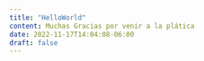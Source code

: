 ```yaml
---
title: "HelloWorld"
content: Muchas Gracias por venir a la plática
date: 2022-11-17T14:04:08-06:00
draft: false
---
```



